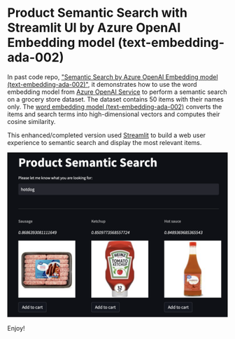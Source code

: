 # Product Semantic Search with Streamlit UI by Azure OpenAI Embedding model (text-embedding-ada-002)

In past code repo, ["Semantic Search by Azure OpenAI Embedding model (text-embedding-ada-002)"](https://github.com/easonlai/azure_openai_semantic_search_sample), it demonstrates how to use the word embedding model from [Azure OpenAI Service](https://learn.microsoft.com/en-us/azure/cognitive-services/openai/overview) to perform a semantic search on a grocery store dataset. The dataset contains 50 items with their names only. The [word embedding model (text-embedding-ada-002)](https://learn.microsoft.com/en-us/azure/cognitive-services/openai/concepts/models#embeddings-models-1) converts the items and search terms into high-dimensional vectors and computes their cosine similarity.

This enhanced/completed version used [Streamlit](https://streamlit.io/) to build a web user experience to semantic search and display the most relevant items.

![alt text](https://github.com/easonlai/product_semantic_search_streamlit/blob/main/git-images/git-image-1.png)

Enjoy!